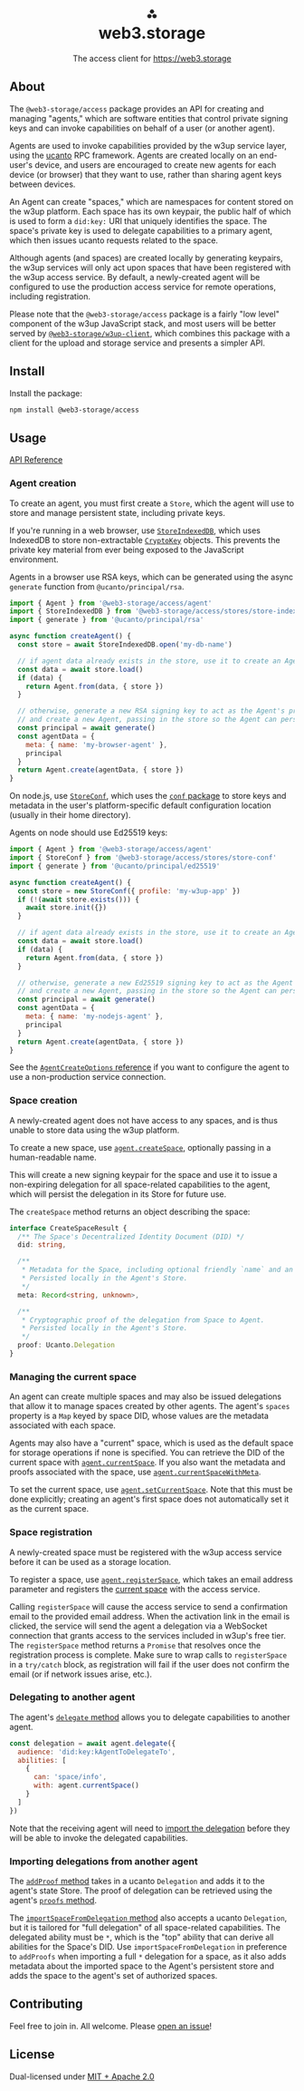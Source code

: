 <h1 align="center">⁂<br/>web3.storage</h1>
<p align="center">The access client for <a href="https://web3.storage">https://web3.storage</a></p>

## About

The `@web3-storage/access` package provides an API for creating and managing "agents," which are software entities that control private signing keys and can invoke capabilities on behalf of a user (or another agent).

Agents are used to invoke capabilities provided by the w3up service layer, using the [ucanto](https://github.com/web3-storage/ucanto) RPC framework. Agents are created locally on an end-user's device, and users are encouraged to create new agents for each device (or browser) that they want to use, rather than sharing agent keys between devices.

An Agent can create "spaces," which are namespaces for content stored on the w3up platform. Each space has its own keypair, the public half of which is used to form a `did:key:` URI that uniquely identifies the space. The space's private key is used to delegate capabilities to a primary agent, which then issues ucanto requests related to the space.

Although agents (and spaces) are created locally by generating keypairs, the w3up services will only act upon spaces that have been registered with the w3up access service. By default, a newly-created agent will be configured to use the production access service for remote operations, including registration.

Please note that the `@web3-storage/access` package is a fairly "low level" component of the w3up JavaScript stack, and most users will be better served by [`@web3-storage/w3up-client`](https://github.com/web3-storage/w3up-client), which combines this package with a client for the upload and storage service and presents a simpler API.

## Install

Install the package:

```bash
npm install @web3-storage/access
```

## Usage

[API Reference](https://web3-storage.github.io/w3protocol/modules/_web3_storage_access.html)

### Agent creation

To create an agent, you must first create a `Store`, which the agent will use to store and manage persistent state, including private keys.

If you're running in a web browser, use [`StoreIndexedDB`](https://web3-storage.github.io/w3protocol/classes/_web3_storage_access.StoreIndexedDB.html), which uses IndexedDB to store non-extractable [`CryptoKey`](https://www.w3.org/TR/WebCryptoAPI/#dfn-CryptoKey) objects. This prevents the private key material from ever being exposed to the JavaScript environment.

Agents in a browser use RSA keys, which can be generated using the async `generate` function from `@ucanto/principal/rsa`.

```js
import { Agent } from '@web3-storage/access/agent'
import { StoreIndexedDB } from '@web3-storage/access/stores/store-indexeddb'
import { generate } from '@ucanto/principal/rsa'

async function createAgent() {
  const store = await StoreIndexedDB.open('my-db-name')

  // if agent data already exists in the store, use it to create an Agent.
  const data = await store.load()
  if (data) {
    return Agent.from(data, { store })
  }

  // otherwise, generate a new RSA signing key to act as the Agent's principal
  // and create a new Agent, passing in the store so the Agent can persist its state
  const principal = await generate()
  const agentData = {
    meta: { name: 'my-browser-agent' },
    principal
  }
  return Agent.create(agentData, { store })
}
```

On node.js, use [`StoreConf`](https://web3-storage.github.io/w3protocol/classes/_web3_storage_access.StoreConf.html), which uses the [`conf` package](https://www.npmjs.com/package/conf) to store keys and metadata in the user's platform-specific default configuration location (usually in their home directory).

Agents on node should use Ed25519 keys:

```js
import { Agent } from '@web3-storage/access/agent'
import { StoreConf } from '@web3-storage/access/stores/store-conf'
import { generate } from '@ucanto/principal/ed25519'

async function createAgent() {
  const store = new StoreConf({ profile: 'my-w3up-app' })
  if (!(await store.exists())) {
    await store.init({})
  }

  // if agent data already exists in the store, use it to create an Agent.
  const data = await store.load()
  if (data) {
    return Agent.from(data, { store })
  }

  // otherwise, generate a new Ed25519 signing key to act as the Agent's principal
  // and create a new Agent, passing in the store so the Agent can persist its state
  const principal = await generate()
  const agentData = {
    meta: { name: 'my-nodejs-agent' },
    principal
  }
  return Agent.create(agentData, { store })
}

```

See the [`AgentCreateOptions` reference](https://web3-storage.github.io/w3protocol/interfaces/_web3_storage_access._internal_.AgentCreateOptions.html) if you want to configure the agent to use a non-production service connection.

### Space creation

A newly-created agent does not have access to any spaces, and is thus unable to store data using the w3up platform.

To create a new space, use [`agent.createSpace`](https://web3-storage.github.io/w3protocol/classes/_web3_storage_access.Agent.html#createSpace), optionally passing in a human-readable name.

This will create a new signing keypair for the space and use it to issue a non-expiring delegation for all space-related capabilities to the agent, which will persist the delegation in its Store for future use.

The `createSpace` method returns an object describing the space:

```ts
interface CreateSpaceResult {
  /** The Space's Decentralized Identity Document (DID) */
  did: string,

  /** 
   * Metadata for the Space, including optional friendly `name` and an `isRegistered` flag.
   * Persisted locally in the Agent's Store.
   */
  meta: Record<string, unknown>,

  /**
   * Cryptographic proof of the delegation from Space to Agent.
   * Persisted locally in the Agent's Store.
   */
  proof: Ucanto.Delegation
}
```

### Managing the current space

An agent can create multiple spaces and may also be issued delegations that allow it to manage spaces created by other agents. The agent's `spaces` property is a `Map` keyed by space DID, whose values are the metadata associated with each space.

Agents may also have a "current" space, which is used as the default space for storage operations if none is specified. You can retrieve the DID of the current space with [`agent.currentSpace`](https://web3-storage.github.io/w3protocol/classes/_web3_storage_access.Agent.html#currentSpace). If you also want the metadata and proofs associated with the space, use [`agent.currentSpaceWithMeta`](https://web3-storage.github.io/w3protocol/classes/_web3_storage_access.Agent.html#currentSpaceWithMeta).

To set the current space, use [`agent.setCurrentSpace`](https://web3-storage.github.io/w3protocol/classes/_web3_storage_access.Agent.html#setCurrentSpace). Note that this must be done explicitly; creating an agent's first space does not automatically set it as the current space.

### Space registration

A newly-created space must be registered with the w3up access service before it can be used as a storage location.

To register a space, use [`agent.registerSpace`](https://web3-storage.github.io/w3protocol/classes/_web3_storage_access.Agent.html#registerSpace), which takes an email address parameter and registers the [current space](#managing-the-current-space) with the access service.

Calling `registerSpace` will cause the access service to send a confirmation email to the provided email address. When the activation link in the email is clicked, the service will send the agent a delegation via a WebSocket connection that grants access to the services included in w3up's free tier. The `registerSpace` method returns a `Promise` that resolves once the registration process is complete. Make sure to wrap calls to `registerSpace` in a `try/catch` block, as registration will fail if the user does not confirm the email (or if network issues arise, etc.).

### Delegating to another agent

The agent's [`delegate` method](https://web3-storage.github.io/w3protocol/classes/_web3_storage_access.Agent.html#delegate) allows you to delegate capabilities to another agent.

```js
const delegation = await agent.delegate({
  audience: 'did:key:kAgentToDelegateTo',
  abilities: [
    {
      can: 'space/info',
      with: agent.currentSpace()
    }
  ]
})
```

Note that the receiving agent will need to [import the delegation](#importing-delegations-from-another-agent) before they will be able to invoke the delegated capabilities.

### Importing delegations from another agent

The [`addProof` method](https://web3-storage.github.io/w3protocol/classes/_web3_storage_access.Agent.html#addProof) takes in a ucanto `Delegation` and adds it to the agent's state Store. The proof of delegation can be retrieved using the agent's [`proofs` method](https://web3-storage.github.io/w3protocol/classes/_web3_storage_access.Agent.html#proofs).

The [`importSpaceFromDelegation` method](https://web3-storage.github.io/w3protocol/classes/_web3_storage_access.Agent.html#importSpaceFromDelegation) also accepts a ucanto `Delegation`, but it is tailored for "full delegation" of all space-related capabilities. The delegated ability must be `*`, which is the "top" ability that can derive all abilities for the Space's DID. Use `importSpaceFromDelegation` in preference to `addProofs` when importing a full `*` delegation for a space, as it also adds metadata about the imported space to the Agent's persistent store and adds the space to the agent's set of authorized spaces.

## Contributing

Feel free to join in. All welcome. Please [open an issue](https://github.com/web3-storage/w3protocol/issues)!

## License

Dual-licensed under [MIT + Apache 2.0](https://github.com/web3-storage/w3protocol/blob/main/license.md)
